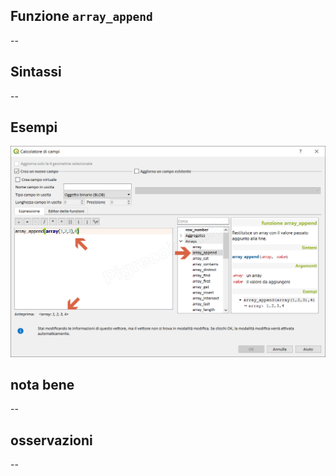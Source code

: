 ## Funzione `array_append`

--

## Sintassi

--

## Esempi

<img src="/img/arrays/array_append/array_append1.png">

## nota bene

--

## osservazioni

--